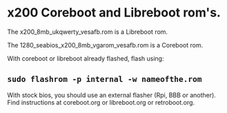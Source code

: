 # x200 Coreboot and Libreboot rom's.
The x200_8mb_ukqwerty_vesafb.rom is a Libreboot rom.

The 1280_seabios_x200_8mb_vgarom_vesafb.rom is a Coreboot rom.

With coreboot or libreboot already flashed, flash using:

`sudo flashrom -p internal -w nameofthe.rom `
----------------------------------------------

With stock bios, you should use an external flasher (Rpi, BBB or 
another). Find instructions at coreboot.org or libreboot.org or 
retroboot.org.


